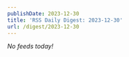 ```yaml
---
publishDate: 2023-12-30
title: 'RSS Daily Digest: 2023-12-30'
url: /digest/2023-12-30
---
```


_No feeds today!_
